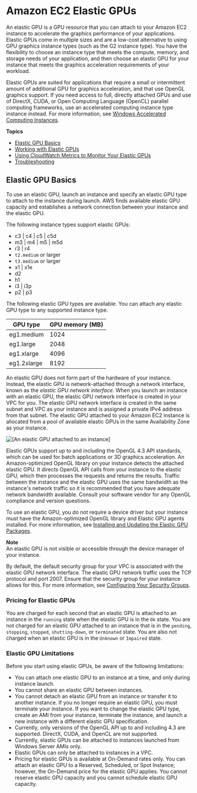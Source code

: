 # Amazon EC2 Elastic GPUs<a name="elastic-gpus"></a>

An elastic GPU is a GPU resource that you can attach to your Amazon EC2 instance to accelerate the graphics performance of your applications\. Elastic GPUs come in multiple sizes and are a low\-cost alternative to using GPU graphics instance types \(such as the G2 instance type\)\. You have the flexibility to choose an instance type that meets the compute, memory, and storage needs of your application, and then choose an elastic GPU for your instance that meets the graphics acceleration requirements of your workload\.

Elastic GPUs are suited for applications that require a small or intermittent amount of additional GPU for graphics acceleration, and that use OpenGL graphics support\. If you need access to full, directly attached GPUs and use of DirectX, CUDA, or Open Computing Language \(OpenCL\) parallel computing frameworks, use an accelerated computing instance type instance instead\. For more information, see [Windows Accelerated Computing Instances](accelerated-computing-instances.md)\.

**Topics**
+ [Elastic GPU Basics](#elastic-gpus-basics)
+ [Working with Elastic GPUs](working-with-elastic-gpus.md)
+ [Using CloudWatch Metrics to Monitor Your Elastic GPUs](elastic-gpus-cloudwatch.md)
+ [Troubleshooting](elastic-gpus-troubleshooting.md)

## Elastic GPU Basics<a name="elastic-gpus-basics"></a>

To use an elastic GPU, launch an instance and specify an elastic GPU type to attach to the instance during launch\. AWS finds available elastic GPU capacity and establishes a network connection between your instance and the elastic GPU\.

The following instance types support elastic GPUs:
+ c3 \| c4 \| c5 \| c5d
+ m3 \| m4 \| m5 \| m5d
+ r3 \| r4
+ `t2.medium` or larger
+ `t3.medium` or larger
+ x1 \| x1e
+ d2
+ h1
+ i3 \| i3p
+ p2 \| p3

The following elastic GPU types are available\. You can attach any elastic GPU type to any supported instance type\. 


| GPU type | GPU memory \(MB\) | 
| --- | --- | 
| eg1\.medium | 1024 | 
| eg1\.large | 2048 | 
| eg1\.xlarge | 4096 | 
| eg1\.2xlarge | 8192 | 

An elastic GPU does not form part of the hardware of your instance\. Instead, the elastic GPU is network\-attached through a network interface, known as the *elastic GPU network interface*\. When you launch an instance with an elastic GPU, the elastic GPU network interface is created in your VPC for you\. The elastic GPU network interface is created in the same subnet and VPC as your instance and is assigned a private IPv4 address from that subnet\. The elastic GPU attached to your Amazon EC2 instance is allocated from a pool of available elastic GPUs in the same Availability Zone as your instance\.

![\[An elastic GPU attached to an instance\]](http://docs.aws.amazon.com/AWSEC2/latest/WindowsGuide/images/elastic-gpu-diagram.png)

Elastic GPUs support up to and including the OpenGL 4\.3 API standards, which can be used for batch applications or 3D graphics acceleration\. An Amazon\-optimized OpenGL library on your instance detects the attached elastic GPU\. It directs OpenGL API calls from your instance to the elastic GPU, which then processes the requests and returns the results\. Traffic between the instance and the elastic GPU uses the same bandwidth as the instance's network traffic so it is recommended that you have adequate network bandwidth available\. Consult your software vendor for any OpenGL compliance and version questions\.

To use an elastic GPU, you do not require a device driver but your instance must have the Amazon\-optimized OpenGL library and Elastic GPU agents installed\. For more information, see [Installing and Updating the Elastic GPU Packages](working-with-elastic-gpus.md#elastic-gpus-install-libraries)\.

**Note**  
An elastic GPU is not visible or accessible through the device manager of your instance\.

By default, the default security group for your VPC is associated with the elastic GPU network interface\. The elastic GPU network traffic uses the TCP protocol and port 2007\. Ensure that the security group for your instance allows for this\. For more information, see [Configuring Your Security Groups](working-with-elastic-gpus.md#elastic-gpus-security)\.

### Pricing for Elastic GPUs<a name="elastic-gpus-pricing"></a>

You are charged for each second that an elastic GPU is attached to an instance in the `running` state when the elastic GPU is in the `Ok` state\. You are not charged for an elastic GPU attached to an instance that is in the `pending`, `stopping`, `stopped`, `shutting-down`, or `terminated` state\. You are also not charged when an elastic GPU is in the `Unknown` or `Impaired` state\.

### Elastic GPU Limitations<a name="elastic-gpus-limitations"></a>

Before you start using elastic GPUs, be aware of the following limitations:
+ You can attach one elastic GPU to an instance at a time, and only during instance launch\.
+ You cannot share an elastic GPU between instances\.
+ You cannot detach an elastic GPU from an instance or transfer it to another instance\. If you no longer require an elastic GPU, you must terminate your instance\. If you want to change the elastic GPU type, create an AMI from your instance, terminate the instance, and launch a new instance with a different elastic GPU specification\.
+ Currently, only versions of the OpenGL API up to and including 4\.3 are supported\. DirectX, CUDA, and OpenCL are not supported\.
+ Currently, elastic GPUs can be attached to instances launched from Windows Server AMIs only\.
+ Elastic GPUs can only be attached to instances in a VPC\.
+ Pricing for elastic GPUs is available at On\-Demand rates only\. You can attach an elastic GPU to a Reserved, Scheduled, or Spot Instance; however, the On\-Demand price for the elastic GPU applies\. You cannot reserve elastic GPU capacity and you cannot schedule elastic GPU capacity\.